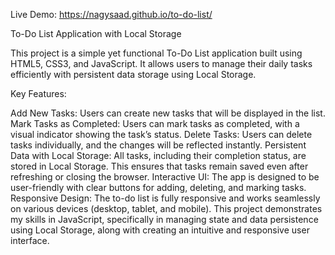 Live Demo: https://nagysaad.github.io/to-do-list/

To-Do List Application with Local Storage

This project is a simple yet functional To-Do List application built using HTML5, CSS3, and JavaScript. It allows users to manage their daily tasks efficiently with persistent data storage using Local Storage.

Key Features:

Add New Tasks: Users can create new tasks that will be displayed in the list.
Mark Tasks as Completed: Users can mark tasks as completed, with a visual indicator showing the task’s status.
Delete Tasks: Users can delete tasks individually, and the changes will be reflected instantly. 
Persistent Data with Local Storage: All tasks, including their completion status, are stored in Local Storage. This ensures that tasks remain saved even after refreshing or closing the browser. 
Interactive UI: The app is designed to be user-friendly with clear buttons for adding, deleting, and marking tasks. 
Responsive Design: The to-do list is fully responsive and works seamlessly on various devices (desktop, tablet, and mobile). 
This project demonstrates my skills in JavaScript, specifically in managing state and data persistence using Local Storage, along with creating an intuitive and responsive user interface.
